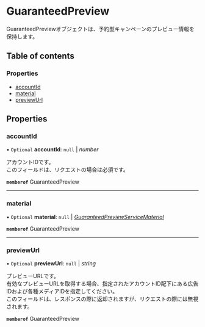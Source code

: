 # GuaranteedPreview


<div lang=\"ja\">GuaranteedPreviewオブジェクトは、予約型キャンペーンのプレビュー情報を保持します。</div> 

## Table of contents

### Properties

- [accountId](guaranteedpreview.md#accountid)
- [material](guaranteedpreview.md#material)
- [previewUrl](guaranteedpreview.md#previewurl)

## Properties

### accountId

• `Optional` **accountId**: ``null`` \| *number*

<div lang=\"ja\"> アカウントIDです。<br> このフィールドは、リクエストの場合は必須です。 </div> 

**`memberof`** GuaranteedPreview

___

### material

• `Optional` **material**: ``null`` \| [*GuaranteedPreviewServiceMaterial*](guaranteedpreviewservicematerial.md)

**`memberof`** GuaranteedPreview

___

### previewUrl

• `Optional` **previewUrl**: ``null`` \| *string*

<div lang=\"ja\"> プレビューURLです。<br> 有効なプレビューURLを取得する場合、指定されたアカウントID配下にある広告IDおよび各種メディアIDを指定してください。<br> このフィールドは、レスポンスの際に返却されますが、リクエストの際には無視されます。 </div> 

**`memberof`** GuaranteedPreview
